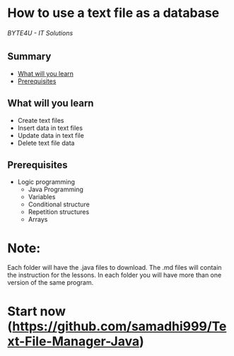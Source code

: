 # How to use a text file as a database
###### BYTE4U - IT Solutions

## Summary
- [What will you learn](#What-will-you-learn)
- [Prerequisites](#Prerequisites)
  
## What will you learn
- Create text files
- Insert data in text files
- Update data in text file
- Delete text file data

## Prerequisites

- Logic programming
  - Java Programming
  - Variables
  - Conditional structure
  - Repetition structures
  - Arrays

# Note:
Each folder will have the .java files to download. 
The .md files will contain the instruction for the lessons. 
In each folder you will have more than one version of the same program.

# Start now (https://github.com/samadhi999/Text-File-Manager-Java)
